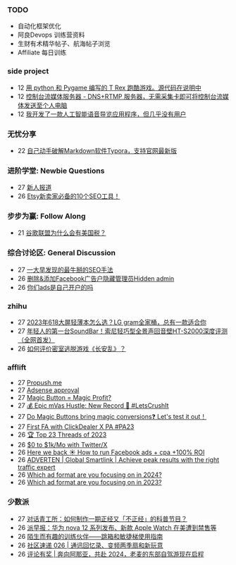 ### TODO
-  自动化框架优化
-  阿良Devops 训练营资料
-  生财有术精华帖子、航海帖子浏览
-  Affiliate 每日训练

### side project
<!-- sideproject:START -->
-  12 [用 python 和 Pygame 编写的 T Rex 跑酷游戏。源代码在说明中](https://www.youtube.com/watch?v=pZySIXSelCA)
-  12 [控制台流媒体服务器 - DNS+RTMP 服务器，无需采集卡即可将控制台流媒体发送至个人电脑](https://github.com/Aioros/console-streaming-server)
-  12 [我开发了一款人工智能语音导览应用程序，但几乎没有用户](https://www.reddit.com/r/SideProject/comments/18gpp0e/ive_built_an_ai_audio_tour_app_but_have_almost_no/)<!-- sideproject:END -->


### 无忧分享
<!-- ruyo:START -->
-  22 [自己动手破解Markdown软件Typora，支持官网最新版](https://51.ruyo.net/18583.html)<!-- ruyo:END -->

### 进阶学堂: Newbie Questions
<!-- advertcn1:START -->
-  27 [新人报道](https://www.advertcn.com/thread-113462-1-1.html)
-  26 [Etsy新卖家必备的10个SEO工具！](https://www.advertcn.com/thread-113458-1-1.html)<!-- advertcn1:END -->

### 步步为赢: Follow Along
<!-- advertcn2:START -->
-  21 [谷歌联盟为什么会有美国税？](https://www.advertcn.com/thread-113411-1-1.html)<!-- advertcn2:END -->

### 综合讨论区: General Discussion
<!-- advertcn3:START -->
-  27 [一大早发现的最牛掰的SEO手法](https://www.advertcn.com/thread-113461-1-1.html)
-  26 [删除&amp;添加Facebook广告户隐藏管理员Hidden admin](https://www.advertcn.com/thread-113459-1-1.html)
-  26 [你们ads是自己开户的吗](https://www.advertcn.com/thread-113457-1-1.html)<!-- advertcn3:END -->


### zhihu
<!-- zhihu:START -->
-  27 [2023年618大屏轻薄本怎么选？LG gram全家桶，总有一款适合你](http://zhuanlan.zhihu.com/p/632641888?utm_campaign=rss&utm_medium=rss&utm_source=rss&utm_content=title)
-  27 [年轻人的第一台SoundBar！索尼轻巧型全景声回音壁HT-S2000深度评测（全网首发）](http://zhuanlan.zhihu.com/p/630990296?utm_campaign=rss&utm_medium=rss&utm_source=rss&utm_content=title)
-  26 [如何评价密室逃脱游戏《长安乱》？](http://www.zhihu.com/question/563950552/answer/3045961312?utm_campaign=rss&utm_medium=rss&utm_source=rss&utm_content=title)<!-- zhihu:END -->

### afflift
<!-- afflift:START -->
-  27 [Propush.me](https://afflift.com/f/threads/propush-me.12367/)
-  27 [Adsense approval](https://afflift.com/f/threads/adsense-approval.12340/)
-  27 [Magic Button = Magic Profit?](https://afflift.com/f/threads/magic-button-magic-profit.12264/)
-  27 [💰 Epic mVas Hustle: New Record 🚀 #LetsCrushIt](https://afflift.com/f/threads/%F0%9F%92%B0-epic-mvas-hustle-new-record-%F0%9F%9A%80-letscrushit.12305/)
-  27 [Do Magic Buttons bring magic conversions❓ Let&#39;s test it out！](https://afflift.com/f/threads/do-magic-buttons-bring-magic-conversions%E2%9D%93-lets-test-it-out%EF%BC%81.12261/)
-  27 [First FA with ClickDealer X PA #PA23](https://afflift.com/f/threads/first-fa-with-clickdealer-x-pa-pa23.11680/)
-  26 [🏆 Top 23 Threads of 2023](https://afflift.com/f/threads/%F0%9F%8F%86-top-23-threads-of-2023.12206/)
-  26 [$0 to $1k/Mo with Twitter/X](https://afflift.com/f/threads/0-to-1k-mo-with-twitter-x.10640/)
-  26 [Here we back ☀️ How to run Facebook ads + cpa +100% ROI](https://afflift.com/f/threads/here-we-back-%E2%98%80%EF%B8%8F-how-to-run-facebook-ads-cpa-100-roi.12146/)
-  26 [ADVERTEN | Global Smartlink | Achieve peak results with the right traffic expert](https://afflift.com/f/threads/adverten-global-smartlink-achieve-peak-results-with-the-right-traffic-expert.7526/)
-  26 [Which ad format are you focusing on in 2024?](https://afflift.com/f/threads/which-ad-format-are-you-focusing-on-in-2024.12222/)
-  26 [Which ad format are you focusing on in 2023?](https://afflift.com/f/threads/which-ad-format-are-you-focusing-on-in-2023.10515/)<!-- afflift:END -->

### 少数派
<!-- sspai:START -->
-  27 [对话青工所：如何制作一期正经又「不正经」的科普节目？](https://sspai.com/post/85263)
-  26 [派早报：华为 nova 12 系列发布、新款 Apple Watch 在美遭到禁售等](https://sspai.com/post/85383)
-  26 [陌生而有趣的训练伙伴——跳箱和敏捷梯使用指南](https://sspai.com/prime/story/training-guide-plometric-box-agility-ladder)
-  26 [社区速递 026 | 通讯回忆录、变频两季扇和新玩意](https://sspai.com/post/85362)
-  26 [评论有奖 | 奔向阿那亚，共赴 2024，老麦的东部自驾游现在启程](https://sspai.com/post/85328)<!-- sspai:END -->
